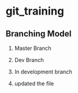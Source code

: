 # git_training

## Branching Model

1. Master Branch

2. Dev Branch

3. In development branch

4. updated the file
